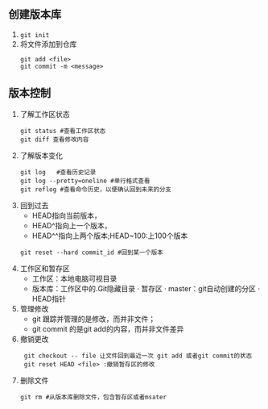 ## 创建版本库
1. `git init`
2.  将文件添加到仓库
    ```
    git add <file>
    git commit -m <message>
    ```
        
## 版本控制
1. 了解工作区状态
    ```
    git status #查看工作区状态
    git diff 查看修改内容
    ```
2. 了解版本变化
    ```
    git log   #查看历史记录
    git log --pretty=oneline #单行格式查看
    git reflog #查看命令历史，以便确认回到未来的分支
    ```
3. 回到过去
    - HEAD指向当前版本，
    - HEAD^指向上一个版本，
    - HEAD^^指向上两个版本;HEAD~100:上100个版本
    ```
    git reset --hard commit_id #回到某一个版本
    ```
4. 工作区和暂存区
    - 工作区：本地电脑可视目录
    - 版本库：工作区中的.Git隐藏目录
        · 暂存区
        · master：git自动创建的分区
        · HEAD指针
5. 管理修改
    - git 跟踪并管理的是修改，而并非文件；
    - git commit 的是git add的内容，而并非文件差异
6. 撤销更改
   ```
    git checkout -- file 让文件回到最近一次 git add 或者git commit的状态
    git reset HEAD <file> :撤销暂存区的修改
    ```
7. 删除文件
    ```
    git rm #从版本库删除文件，包含暂存区或者msater
    ```